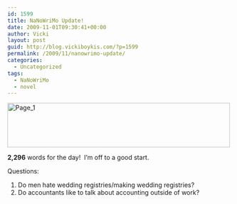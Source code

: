 ```yaml
---
id: 1599
title: NaNoWriMo Update!
date: 2009-11-01T09:30:41+00:00
author: Vicki
layout: post
guid: http://blog.vickiboykis.com/?p=1599
permalink: /2009/11/nanowrimo-update/
categories:
  - Uncategorized
tags:
  - NaNoWriMo
  - novel
---
```

[<img class="aligncenter size-full wp-image-1600" title="Page_1" src="http://blog.vickiboykis.com/wp-content/uploads/2009/11/Page_1.jpg" alt="Page_1" width="500" height="100" />](http://blog.vickiboykis.com/wp-content/uploads/2009/11/Page_1.jpg)

**2,296** words for the day!  I&#8217;m off to a good start.

Questions:

  1. Do men hate wedding registries/making wedding registries?
  2. Do accountants like to talk about accounting outside of work?